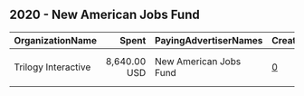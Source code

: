 ## 2020 - New American Jobs Fund 
|OrganizationName|Spent|PayingAdvertiserNames|CreativeUrls|Impressions|Genders|AgeBrackets|CountryCodes|BillingAddresses|CandidateBallotInformation|
|:---|---:|:---|:---|---:|:---|:---|:---|:---|:---|
|Trilogy Interactive|8,640.00 USD|New American Jobs Fund|[0](https://www.snap.com/political-ads/asset/65dfcdf368b09b669a4d53bfb8ac126c6357de06d69cd09d80f17956378890ff?mediaType=mp4)|1,788,593|FEMALE|18-40|united states|"2054 University Ave STE 600,Berkeley,94704,US"|Vote Early|
